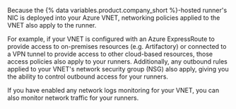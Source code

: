 Because the {% data variables.product.company_short %}-hosted runner's NIC is deployed into your Azure VNET, networking policies applied to the VNET also apply to the runner.

For example, if your VNET is configured with an Azure ExpressRoute to provide access to on-premises resources (e.g. Artifactory) or connected to a VPN tunnel to provide access to other cloud-based resources, those access policies also apply to your runners. Additionally, any outbound rules applied to your VNET's network security group (NSG) also apply, giving you the ability to control outbound access for your runners.

If you have enabled any network logs monitoring for your VNET, you can also monitor network traffic for your runners.
